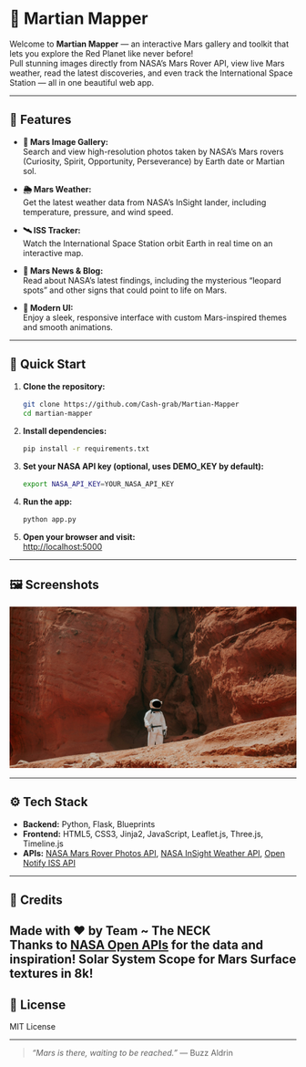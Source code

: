 # 🚀 Martian Mapper

Welcome to **Martian Mapper** — an interactive Mars gallery and toolkit that lets you explore the Red Planet like never before!  
Pull stunning images directly from NASA’s Mars Rover API, view live Mars weather, read the latest discoveries, and even track the International Space Station — all in one beautiful web app.

---

## 🌌 Features

- **🔭 Mars Image Gallery:**  
  Search and view high-resolution photos taken by NASA’s Mars rovers (Curiosity, Spirit, Opportunity, Perseverance) by Earth date or Martian sol.

- **🌦️ Mars Weather:**  
  Get the latest weather data from NASA’s InSight lander, including temperature, pressure, and wind speed.

- **🛰️ ISS Tracker:**  
  Watch the International Space Station orbit Earth in real time on an interactive map.

- **📰 Mars News & Blog:**  
  Read about NASA’s latest findings, including the mysterious “leopard spots” and other signs that could point to life on Mars.

- **🎨 Modern UI:**  
  Enjoy a sleek, responsive interface with custom Mars-inspired themes and smooth animations.

---

## 🚩 Quick Start

1. **Clone the repository:**
    ```bash
    git clone https://github.com/Cash-grab/Martian-Mapper
    cd martian-mapper
    ```

2. **Install dependencies:**
    ```bash
    pip install -r requirements.txt
    ```

3. **Set your NASA API key (optional, uses DEMO_KEY by default):**
    ```bash
    export NASA_API_KEY=YOUR_NASA_API_KEY
    ```

4. **Run the app:**
    ```bash
    python app.py
    ```

5. **Open your browser and visit:**  
   [http://localhost:5000](http://localhost:5000)

---

## 🖼️ Screenshots

<img src="static/MarsMapperBG.jpg" alt="Mars Mapper Screenshot" width="600">

---

## ⚙️ Tech Stack

- **Backend:** Python, Flask, Blueprints
- **Frontend:** HTML5, CSS3, Jinja2, JavaScript, Leaflet.js, Three.js, Timeline.js
- **APIs:** [NASA Mars Rover Photos API](https://api.nasa.gov/), [NASA InSight Weather API](https://api.nasa.gov/), [Open Notify ISS API](http://open-notify.org/)

---

## 🌠 Credits

Made with ❤️ by Team ~ The NECK  
Thanks to [NASA Open APIs](https://api.nasa.gov/) for the data and inspiration!
Solar System Scope for Mars Surface textures in 8k!
---

## 📄 License

MIT License

---

> _“Mars is there, waiting to be reached.”_ — Buzz Aldrin